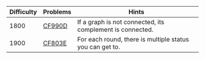 | Difficulty | Problems | Hints |
| -------- | -------- | -------- |
| 1800 | [CF990D](https://codeforces.com/problemset/problem/990/D) | If a graph is not connected, its complement is connected. |
| 1900 | [CF803E](https://codeforces.com/problemset/problem/803/E) | For each round, there is multiple status you can get to. |